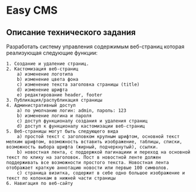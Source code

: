 # Easy CMS


## Описание технического задания

Разработать систему управления содержимым веб-страниц которая реализующая следующие функции:

    1. Создание и удаление страниц.
    2. Кастомизация веб-страниц
        a) изменение логотипа
        b) изменение цвета фона
        c) изменение текста заголовка страницы (title)
        d) изменение шрифта
        e) редактирование header, footer
    3. Публикация/распубликация страницы
    4. Административный доступ 
        a) по умолчанию логин: admin, пароль: 123
        b) изменение логина и пароля 
        c) доступ функционалу создания и удаления страниц
        d) доступ к функционалу кастомизации веб-страниц
    5. Веб-страницы могут быть следующего вида
        a) простой текст с заголовком крупным шрифтом, основной текст мелким шрифтом, возможность вставить изображение, таблицы, списки, возможность выбора шрифта (жирный, подчеркнутый), ссылки. 
        b) новостная лента, с поддержкой пагинациии и переход на основной текст по клику на заголовок. Пост в новостной ленте должен поддерживать все возможности простого текста. Новостная лента отображает краткую аннотацию новости или первые 100 символов. 
        c) страница визитка, содержит в себе одно большое изображение и текст по колонкам в нижней части страницы
    6. Навигация по веб-сайту
